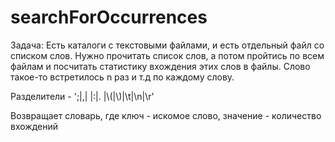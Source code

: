 # searchForOccurrences
Задача:
Есть каталоги с текстовыми файлами, и есть отдельный файл со списком слов.
Нужно прочитать список слов, а потом пройтись по всем файлам и посчитать статистику вхождения этих слов в файлы.
Слово такое-то встретилось n раз и т.д по каждому слову.

Разделители - ';|,| |:|. |\\(|\\)|\\t|\\n|\\r'

Возвращает словарь, где ключ - искомое слово, значение - количество вхождений
